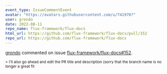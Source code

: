 ```yaml
---
event_type: IssueCommentEvent
avatar: "https://avatars.githubusercontent.com/u/741970?"
user: grondo
date: 2022-08-11
repo_name: flux-framework/flux-docs
html_url: https://github.com/flux-framework/flux-docs/pull/152
repo_url: https://github.com/flux-framework/flux-docs
---
```


<a href='https://github.com/grondo' target='_blank'>grondo</a> commented on issue <a href='https://github.com/flux-framework/flux-docs/pull/152' target='_blank'>flux-framework/flux-docs#152</a>.

<small>> I'll also go ahead and edit the PR title and description (sorry that the branch name is no longer a great fit 